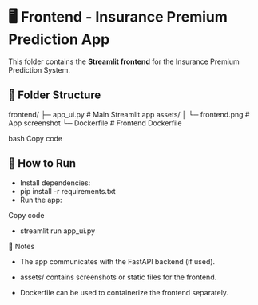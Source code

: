 # 🖥️ Frontend - Insurance Premium Prediction App

This folder contains the **Streamlit frontend** for the Insurance Premium Prediction System.

## 📂 Folder Structure
frontend/
├─ app_ui.py         # Main Streamlit app
assets/
│  └─ frontend.png   # App screenshot
└─ Dockerfile        # Frontend Dockerfile


bash
Copy code

## 🚀 How to Run
- Install dependencies:  
- pip install -r requirements.txt
- Run the app:

Copy code
- streamlit run app_ui.py
  
📌 Notes

- The app communicates with the FastAPI backend (if used).

- assets/ contains screenshots or static files for the frontend.

- Dockerfile can be used to containerize the frontend separately.



